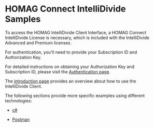 # HOMAG Connect IntelliDivide Samples

To access the HOMAG IntelliDivide Client Interface, a HOMAG Connect IntelliDivide License is necessary, which is included with the IntelliDivide Advanced and Premium licenses.

For authentication, you'll need to provide your Subscription ID and Authorization Key.

For detailed instructions on obtaining your Authorization Key and Subscription ID, please visit the [Authentication page](https://redirect.homag.cloud/homagconnect_authentication).

The [introduction page](../Readme.md) provides an overview about how to use the IntelliDivide Client. 

The following sections provide more specific examples using different technologies:

- [c#](CSharp/Readme.md)
 
- [Postman](Postman/Readme.md)

